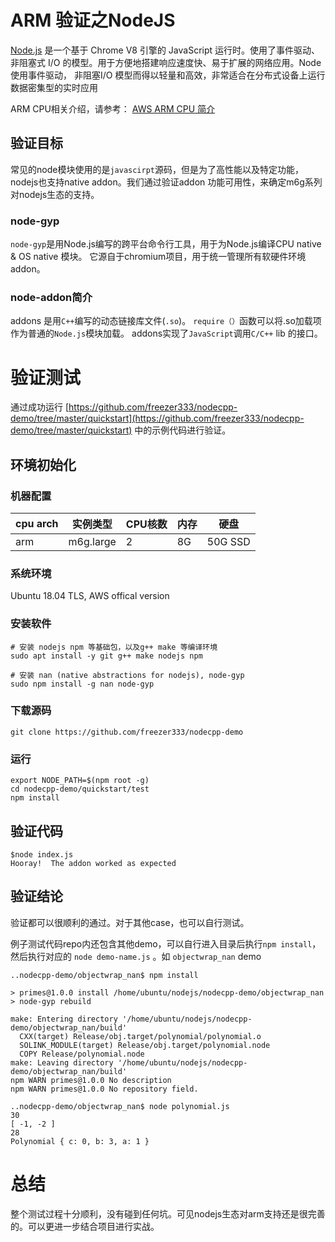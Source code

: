 # ARM 验证之NodeJS

[Node.js](https://nodejs.org/) 是一个基于 Chrome V8 引擎的 JavaScript 运行时。使用了事件驱动、非阻塞式 I/O 的模型。用于方便地搭建响应速度快、易于扩展的网络应用。Node 使用事件驱动， 非阻塞I/O 模型而得以轻量和高效，非常适合在分布式设备上运行数据密集型的实时应用

ARM CPU相关介绍，请参考： [AWS ARM CPU 简介](https://kealiu.github.io/AWS-ARM-CPU-Serials-1/)

## 验证目标

常见的node模块使用的是`javascirpt`源码，但是为了高性能以及特定功能，nodejs也支持native addon。我们通过验证addon 功能可用性，来确定m6g系列对nodejs生态的支持。

### node-gyp

`node-gyp`是用Node.js编写的跨平台命令行工具，用于为Node.js编译CPU native & OS native 模块。 它源自于chromium项目，用于统一管理所有软硬件环境addon。

### node-addon简介

addons 是用`C++`编写的动态链接库文件(`.so`)。 `require（）`函数可以将.so加载项作为普通的`Node.js`模块加载。 addons实现了`JavaScript`调用`C/C++` lib 的接口。

# 验证测试

通过成功运行 [https://github.com/freezer333/nodecpp-demo/tree/master/quickstart](https://github.com/freezer333/nodecpp-demo/tree/master/quickstart) 中的示例代码进行验证。

## 环境初始化

### 机器配置

cpu arch |  实例类型 | CPU核数 | 内存 | 硬盘  
------- | ------ | ----- | ---- | ------
arm | m6g.large | 2 | 8G | 50G SSD 

### 系统环境

Ubuntu 18.04 TLS, AWS offical version

### 安装软件

```
# 安装 nodejs npm 等基础包，以及g++ make 等编译环境
sudo apt install -y git g++ make nodejs npm

# 安装 nan (native abstractions for nodejs), node-gyp
sudo npm install -g nan node-gyp
```

### 下载源码
```
git clone https://github.com/freezer333/nodecpp-demo
```

### 运行
```
export NODE_PATH=$(npm root -g)
cd nodecpp-demo/quickstart/test
npm install
```

## 验证代码


```
$node index.js
Hooray!  The addon worked as expected
```

## 验证结论

验证都可以很顺利的通过。对于其他case，也可以自行测试。

例子测试代码repo内还包含其他demo，可以自行进入目录后执行`npm install`，然后执行对应的 `node demo-name.js` 。如 `objectwrap_nan` demo

```
..nodecpp-demo/objectwrap_nan$ npm install

> primes@1.0.0 install /home/ubuntu/nodejs/nodecpp-demo/objectwrap_nan
> node-gyp rebuild

make: Entering directory '/home/ubuntu/nodejs/nodecpp-demo/objectwrap_nan/build'
  CXX(target) Release/obj.target/polynomial/polynomial.o
  SOLINK_MODULE(target) Release/obj.target/polynomial.node
  COPY Release/polynomial.node
make: Leaving directory '/home/ubuntu/nodejs/nodecpp-demo/objectwrap_nan/build'
npm WARN primes@1.0.0 No description
npm WARN primes@1.0.0 No repository field.

..nodecpp-demo/objectwrap_nan$ node polynomial.js
30
[ -1, -2 ]
28
Polynomial { c: 0, b: 3, a: 1 }

```

# 总结

整个测试过程十分顺利，没有碰到任何坑。可见nodejs生态对arm支持还是很完善的。可以更进一步结合项目进行实战。
